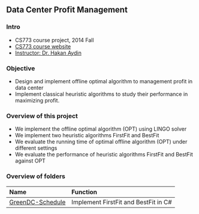 ## Data Center Profit Management

### Intro
- CS773 course project, 2014 Fall
- [CS773 course website](http://cs.gmu.edu/syllabus/syllabi-fall14/CS773AydinH.html)
- [Instructor: Dr. Hakan Aydin](http://cs.gmu.edu/~aydin/)

### Objective
- Design and implement offline optimal algorithm to management profit in data center
- Implement classical heuristic algorithms to study their performance in maximizing profit.

### Overview of this project
- We implement the offline optimal algorithm (OPT) using LINGO solver
- We implement two heuristic algorithms FirstFit and BestFit
- We evaluate the running time of optimal offline algorithm (OPT) under different settings
- We evaluate the performance of heuristic algorithms FirstFit and BestFit against OPT

### Overview of folders
|Name| Function|
|:----|:-------|
|[GreenDC-Schedule](./GreenDC-Schedule)| Implement FirstFit and BestFit in C#|
